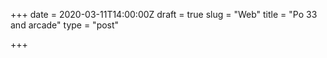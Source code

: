 +++
date = 2020-03-11T14:00:00Z
draft = true
slug = "Web"
title = "Po 33 and arcade"
type = "post"

+++
